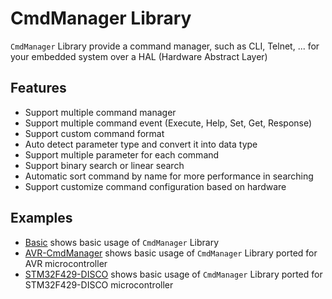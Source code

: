 # CmdManager Library
`CmdManager` Library provide a command manager, such as CLI, Telnet, ... for your embedded system over a HAL (Hardware Abstract Layer)

## Features
- Support multiple command manager
- Support multiple command event (Execute, Help, Set, Get, Response)
- Support custom command format
- Auto detect parameter type and convert it into data type
- Support multiple parameter for each command
- Support binary search or linear search
- Automatic sort command by name for more performance in searching
- Support customize command configuration based on hardware

## Examples
- [Basic](./Examples/Basic/) shows basic usage of `CmdManager` Library
- [AVR-CmdManager](./Examples/AVR-CmdManager/) shows basic usage of `CmdManager` Library ported for AVR microcontroller
- [STM32F429-DISCO](./Examples/STM32F429-DISCO/) shows basic usage of `CmdManager` Library ported for STM32F429-DISCO microcontroller
